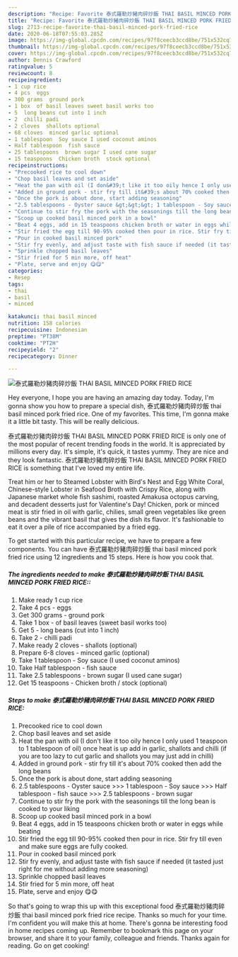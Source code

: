 ```yaml
---
description: "Recipe: Favorite 泰式羅勒炒豬肉碎炒飯 THAI BASIL MINCED PORK FRIED RICE"
title: "Recipe: Favorite 泰式羅勒炒豬肉碎炒飯 THAI BASIL MINCED PORK FRIED RICE"
slug: 2713-recipe-favorite-thai-basil-minced-pork-fried-rice
date: 2020-06-18T07:55:03.285Z
image: https://img-global.cpcdn.com/recipes/97f8ceecb3ccd8be/751x532cq70/泰式羅勒炒豬肉碎炒飯-thai-basil-minced-pork-fried-rice-recipe-main-photo.jpg
thumbnail: https://img-global.cpcdn.com/recipes/97f8ceecb3ccd8be/751x532cq70/泰式羅勒炒豬肉碎炒飯-thai-basil-minced-pork-fried-rice-recipe-main-photo.jpg
cover: https://img-global.cpcdn.com/recipes/97f8ceecb3ccd8be/751x532cq70/泰式羅勒炒豬肉碎炒飯-thai-basil-minced-pork-fried-rice-recipe-main-photo.jpg
author: Dennis Crawford
ratingvalue: 5
reviewcount: 8
recipeingredient:
- 1 cup rice
- 4 pcs  eggs
- 300 grams  ground pork
- 1 box  of basil leaves sweet basil works too
- 5  long beans cut into 1 inch
- 2  chilli padi
- 2 cloves  shallots optional
- 68 cloves  minced garlic optional
- 1 tablespoon  Soy sauce I used coconut aminos
- Half tablespoon  fish sauce
- 25 tablespoons  brown sugar I used cane sugar
- 15 teaspoons  Chicken broth  stock optional
recipeinstructions:
- "Precooked rice to cool down"
- "Chop basil leaves and set aside"
- "Heat the pan with oil (I don&#39;t like it too oily hence I only used 1 teaspoon to 1 tablespoon of oil) once heat is up add in garlic, shallots and chilli (if you are too lazy to cut garlic and shallots you may just add in chilli)"
- "Added in ground pork - stir fry till it&#39;s about 70% cooked then add the long beans"
- "Once the pork is about done, start adding seasoning"
- "2.5 tablespoons - Oyster sauce &gt;&gt;&gt; 1 tablespoon - Soy sauce &gt;&gt;&gt; Half tablespoon - fish sauce &gt;&gt;&gt; 2.5 tablespoons - brown sugar"
- "Continue to stir fry the pork with the seasonings till the long bean is cooked to your liking"
- "Scoop up cooked basil minced pork in a bowl"
- "Beat 4 eggs, add in 15 teaspoons chicken broth or water in eggs while beating"
- "Stir fried the egg till 90-95% cooked then pour in rice. Stir fry till even and make sure eggs are fully cooked."
- "Pour in cooked basil minced pork"
- "Stir fry evenly, and adjust taste with fish sauce if needed (it tasted just right for me without adding more seasoning)"
- "Sprinkle chopped basil leaves"
- "Stir fried for 5 min more, off heat"
- "Plate, serve and enjoy 😋😋"
categories:
- Resep
tags:
- thai
- basil
- minced

katakunci: thai basil minced
nutrition: 158 calories
recipecuisine: Indonesian
preptime: "PT38M"
cooktime: "PT2H"
recipeyield: "2"
recipecategory: Dinner

---
```



![泰式羅勒炒豬肉碎炒飯 THAI BASIL MINCED PORK FRIED RICE](https://img-global.cpcdn.com/recipes/97f8ceecb3ccd8be/751x532cq70/泰式羅勒炒豬肉碎炒飯-thai-basil-minced-pork-fried-rice-recipe-main-photo.jpg)

Hey everyone, I hope you are having an amazing day today. Today, I'm gonna show you how to prepare a special dish, 泰式羅勒炒豬肉碎炒飯 thai basil minced pork fried rice. One of my favorites. This time, I'm gonna make it a little bit tasty. This will be really delicious.

泰式羅勒炒豬肉碎炒飯 THAI BASIL MINCED PORK FRIED RICE is only one of the most popular of recent trending foods in the world. It is appreciated by millions every day. It's simple, it's quick, it tastes yummy. They are nice and they look fantastic. 泰式羅勒炒豬肉碎炒飯 THAI BASIL MINCED PORK FRIED RICE is something that I've loved my entire life.

Treat him or her to Steamed Lobster with Bird&#39;s Nest and Egg White Coral, Chinese-style Lobster in Seafood Broth with Crispy Rice, along with Japanese market whole fish sashimi, roasted Amakusa octopus carving, and decadent desserts just for Valentine&#39;s Day! Chicken, pork or minced meat is stir fried in oil with garlic, chilies, small green vegetables like green beans and the vibrant basil that gives the dish its flavor. It&#39;s fashionable to eat it over a pile of rice accompanied by a fried egg.


To get started with this particular recipe, we have to prepare a few components. You can have 泰式羅勒炒豬肉碎炒飯 thai basil minced pork fried rice using 12 ingredients and 15 steps. Here is how you cook that.

##### The ingredients needed to make 泰式羅勒炒豬肉碎炒飯 THAI BASIL MINCED PORK FRIED RICE::

1. Make ready 1 cup rice
1. Take 4 pcs - eggs
1. Get 300 grams - ground pork
1. Take 1 box - of basil leaves (sweet basil works too)
1. Get 5 - long beans (cut into 1 inch)
1. Take 2 - chilli padi
1. Make ready 2 cloves - shallots (optional)
1. Prepare 6-8 cloves - minced garlic (optional)
1. Take 1 tablespoon - Soy sauce (I used coconut aminos)
1. Take Half tablespoon - fish sauce
1. Take 2.5 tablespoons - brown sugar (I used cane sugar)
1. Get 15 teaspoons - Chicken broth / stock (optional)




##### Steps to make 泰式羅勒炒豬肉碎炒飯 THAI BASIL MINCED PORK FRIED RICE:

1. Precooked rice to cool down
1. Chop basil leaves and set aside
1. Heat the pan with oil (I don&#39;t like it too oily hence I only used 1 teaspoon to 1 tablespoon of oil) once heat is up add in garlic, shallots and chilli (if you are too lazy to cut garlic and shallots you may just add in chilli)
1. Added in ground pork - stir fry till it&#39;s about 70% cooked then add the long beans
1. Once the pork is about done, start adding seasoning
1. 2.5 tablespoons - Oyster sauce &gt;&gt;&gt; 1 tablespoon - Soy sauce &gt;&gt;&gt; Half tablespoon - fish sauce &gt;&gt;&gt; 2.5 tablespoons - brown sugar
1. Continue to stir fry the pork with the seasonings till the long bean is cooked to your liking
1. Scoop up cooked basil minced pork in a bowl
1. Beat 4 eggs, add in 15 teaspoons chicken broth or water in eggs while beating
1. Stir fried the egg till 90-95% cooked then pour in rice. Stir fry till even and make sure eggs are fully cooked.
1. Pour in cooked basil minced pork
1. Stir fry evenly, and adjust taste with fish sauce if needed (it tasted just right for me without adding more seasoning)
1. Sprinkle chopped basil leaves
1. Stir fried for 5 min more, off heat
1. Plate, serve and enjoy 😋😋




So that's going to wrap this up with this exceptional food 泰式羅勒炒豬肉碎炒飯 thai basil minced pork fried rice recipe. Thanks so much for your time. I'm confident you will make this at home. There's gonna be interesting food in home recipes coming up. Remember to bookmark this page on your browser, and share it to your family, colleague and friends. Thanks again for reading. Go on get cooking!
